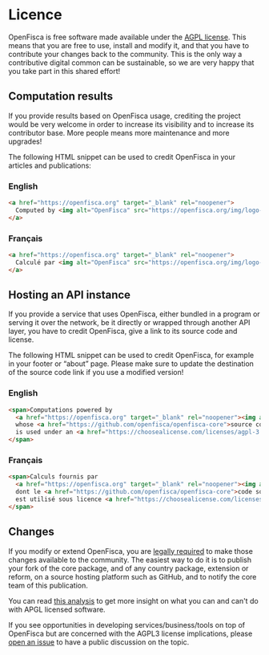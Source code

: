 # <i class="fab fa-creative-commons"></i> Licence

OpenFisca is free software made available under the [AGPL license](https://choosealicense.com/licenses/agpl-3.0/). This means that you are free to use, install and modify it, and that you have to contribute your changes back to the community. This is the only way a contributive digital common can be sustainable, so we are very happy that you take part in this shared effort!


## Computation results

If you provide results based on OpenFisca usage, crediting the project would be very welcome in order to increase its visibility and to increase its contributor base. More people means more maintenance and more upgrades!

The following HTML snippet can be used to credit OpenFisca in your articles and publications:

### English

```html
<a href="https://openfisca.org" target="_blank" rel="noopener">
  Computed by <img alt="OpenFisca" src="https://openfisca.org/img/logo-openfisca.svg" height="24" />.
</a>
```

### Français

```html
<a href="https://openfisca.org" target="_blank" rel="noopener">
  Calculé par <img alt="OpenFisca" src="https://openfisca.org/img/logo-openfisca.svg" height="24" />.
</a>
```


## Hosting an API instance

If you provide a service that uses OpenFisca, either bundled in a program or serving it over the network, be it directly or wrapped through another API layer, you have to credit OpenFisca, give a link to its source code and license.

The following HTML snippet can be used to credit OpenFisca, for example in your footer or “about” page.
Please make sure to update the destination of the source code link if you use a modified version!

### English

```html
<span>Computations powered by
  <a href="https://openfisca.org" target="_blank" rel="noopener"><img alt="OpenFisca" src="https://openfisca.org/img/logo-openfisca.svg" height="24" /></a>,
  whose <a href="https://github.com/openfisca/openfisca-core">source code</a>
  is used under an <a href="https://choosealicense.com/licenses/agpl-3.0/" target="_blank" rel="noopener">AGPL</a> license.
</span>
```

### Français

```html
<span>Calculs fournis par
  <a href="https://openfisca.org" target="_blank" rel="noopener"><img alt="OpenFisca" src="https://openfisca.org/img/logo-openfisca.svg" height="24" /></a>,
  dont le <a href="https://github.com/openfisca/openfisca-core">code source</a>
  est utilisé sous licence <a href="https://choosealicense.com/licenses/agpl-3.0/" target="_blank" rel="noopener">AGPL</a>.
</span>
```

## Changes

If you modify or extend OpenFisca, you are [legally required](https://choosealicense.com/licenses/agpl-3.0/) to make those changes available to the community. The easiest way to do it is to publish your fork of the core package, and of any country package, extension or reform, on a source hosting platform such as GitHub, and to notify the core team of this publication.

You can read [this analysis](https://softwareengineering.stackexchange.com/questions/107883/agpl-what-you-can-do-and-what-you-cant/314908/) to get more insight on what you can and can't do with APGL licensed software.

If you see opportunities in developing services/business/tools on top of OpenFisca but are concerned with the AGPL3 license implications, please [open an issue](https://github.com/openfisca/openfisca-doc/issues/new) to have a public discussion on the topic.
